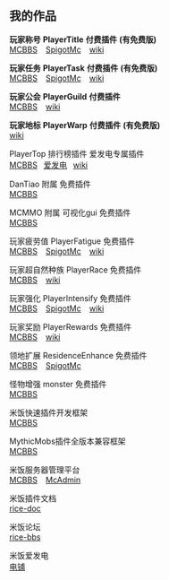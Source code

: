 ## 我的作品

**玩家称号**  **PlayerTitle** **付费插件** **(有免费版)**  
[MCBBS](https://www.mcbbs.net/thread-1004671-1-1.html) &ensp;
[SpigotMc](https://www.spigotmc.org/resources/78048) &ensp;
[wiki](PlayerTitle3/zh_CN/)

**玩家任务** **PlayerTask** **付费插件** **(有免费版)**    
[MCBBS](https://www.mcbbs.net/thread-1084534-1-1.html) &ensp;
[SpigotMc](https://www.spigotmc.org/resources/96554) &ensp;
[wiki](PlayerTask/zh_CN/)

**玩家公会** **PlayerGuild** **付费插件**   
[MCBBS](https://www.mcbbs.net/thread-1297813-1-1.html) &ensp;
[wiki](PlayerGuild/zh_CN/)

**玩家地标** **PlayerWarp** **付费插件** **(有免费版)**  
[wiki](PlayerWarp/zh_CN/)

PlayerTop 排行榜插件 爱发电专属插件  
[MCBBS](https://www.mcbbs.net/thread-1351130-1-1.html)&ensp;
[爱发电](https://afdian.net/item?plan_id=3ccf4a54e3f611ec984c52540025c377)&ensp;
[wiki](PlayerTop/zh_CN/)

DanTiao 附属 免费插件  
[MCBBS](https://www.mcbbs.net/thread-1052788-1-1.html)

MCMMO 附属 可视化gui 免费插件  
[MCBBS](https://www.mcbbs.net/thread-1300127-1-1.html)

玩家疲劳值 PlayerFatigue 免费插件  
[MCBBS](https://www.mcbbs.net/thread-1101322-1-1.html) &ensp;
[SpigotMc](https://www.spigotmc.org/resources/95360) &ensp;
[wiki](PlayerFatigue/zh_CN/)

玩家超自然种族 PlayerRace 免费插件  
[MCBBS](https://www.mcbbs.net/thread-1149860-1-1.html) &ensp;
[wiki](PlayerRace/zh_CN/)

玩家强化 PlayerIntensify 免费插件  
[MCBBS](https://www.mcbbs.net/thread-1198166-1-1.html) &ensp;
[SpigotMc](https://www.spigotmc.org/resources/95362) &ensp;
[wiki](PlayerIntensify/zh_CN/)

玩家奖励 PlayerRewards 免费插件  
[MCBBS](https://www.mcbbs.net/thread-1285222-1-1.html) &ensp;
[wiki](PlayerRewards/zh_CN/)

领地扩展 ResidenceEnhance 免费插件  
[MCBBS](https://www.mcbbs.net/thread-1206203-1-1.html) &ensp;
[SpigotMc](https://www.spigotmc.org/resources/96192)

怪物增强 monster 免费插件  
[MCBBS](https://www.mcbbs.net/thread-963507-1-1.html)

米饭快速插件开发框架  
[MCBBS](https://www.mcbbs.net/thread-1254437-1-1.html)

MythicMobs插件全版本兼容框架  
[MCBBS](https://www.mcbbs.net/thread-1320430-1-1.html)

米饭服务器管理平台  
[MCBBS](https://www.mcbbs.net/thread-1083629-1-1.html) &ensp;
[McAdmin](https://admin.ljxmc.top/)

米饭插件文档  
[rice-doc](https://handy-git.gitee.io/rice-doc)

米饭论坛  
[rice-bbs](https://bbs.ljxmc.top/)

米饭爱发电  
[电铺](https://afdian.net/@PlayerTitle?tab=shop)